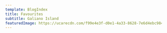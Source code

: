 ```yaml
---
template: BlogIndex
title: Favourites
subtitle: Galiano Island
featuredImage: https://ucarecdn.com/f99e4e3f-d0e1-4a33-8628-7e6d4ebc9843/-/preview/-/enhance/100/
---
```

